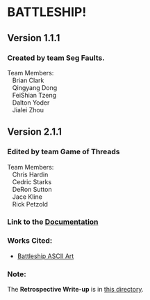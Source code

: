 # BATTLESHIP!

## Version 1.1.1

### Created by team Seg Faults.
  Team Members:\
   &nbsp;&nbsp; Brian Clark\
   &nbsp;&nbsp; Qingyang Dong\
   &nbsp;&nbsp; FeiShian Tzeng\
   &nbsp;&nbsp; Dalton Yoder\
   &nbsp;&nbsp; Jialei Zhou

## Version 2.1.1

### Edited by team Game of Threads
  Team Members:\
  &nbsp;&nbsp; Chris Hardin\
  &nbsp;&nbsp; Cedric Starks\
  &nbsp;&nbsp; DeRon Sutton\
  &nbsp;&nbsp; Jace Kline\
  &nbsp;&nbsp; Rick Petzold
 
### Link to the [Documentation](https://rawcdn.githack.com/dsutton1080/GameOfThreadsProject2/a73d1eeb64809764fe72980e869fca57ebf24aa7/html/annotated.html)


### Works Cited:
* [Battleship ASCII Art](http://www.patorjk.com/software/taag/#p=display&f=Standard&t=Battleship)

### Note:
The **Retrospective Write-up** is in [this directory](./doc).
